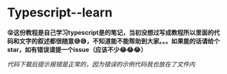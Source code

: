 # Typescript--learn

__😝这份教程是自己学习typescript是的笔记，当初没想过写成教程所以里面的代码和文字的叙述都很随意😅😅，不知道能不能帮助到大家。。。如果能的话请给个star，如有错误请提一个issue（应该不少😂😂😂）__

_代码下载后提示报错是正常的，因为错误的示例代码我也放在了文件内_
